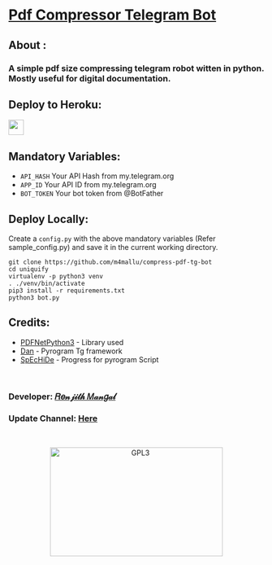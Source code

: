 # [Pdf Compressor Telegram Bot](https://github.com/m4mallu)

## About : 
### A simple pdf size compressing telegram robot witten in python. Mostly useful for digital documentation.

## Deploy to Heroku:
<p align="left">
  <a href="https://heroku.com/deploy?template=https://github.com/m4mallu/compress-pdf-tg-bot">
     <img height="30px" src="https://img.shields.io/badge/Deploy%20To%20Heroku-blueviolet?style=for-the-badge&logo=heroku">
  </a>
</p>


## Mandatory Variables:

* `API_HASH`    Your API Hash from my.telegram.org
* `APP_ID`      Your API ID from my.telegram.org
* `BOT_TOKEN`   Your bot token from @BotFather

## Deploy Locally:

Create a `config.py` with the above mandatory variables (Refer sample_config.py) and save it in the current working directory.
```
git clone https://github.com/m4mallu/compress-pdf-tg-bot
cd uniquify
virtualenv -p python3 venv
. ./venv/bin/activate
pip3 install -r requirements.txt
python3 bot.py
```

## Credits:
- [PDFNetPython3](https://www.thepythoncode.com/article/compress-pdf-files-in-python) - Library used
- [Dan](https://github.com/delivrance) - Pyrogram Tg framework
- [SpEcHiDe](https://github.com/SpEcHiDe) - Progress for pyrogram Script
<br>

### Developer: [𝑅𝑒𝓃𝒿𝒾𝓉𝒽 𝑀𝒶𝓃𝑔𝒶𝓁](https://t.me/space4renjith)
### Update Channel: [Here](https://t.me/RMProjects)

<br>

<p align="center">
    <a href="https://t.me/space4renjith">
        <img alt="GPL3" src ="https://telegra.ph/file/c4f778ccfc576a954dd20.gif" width="340" height="214"/>
    </a>
</p>

